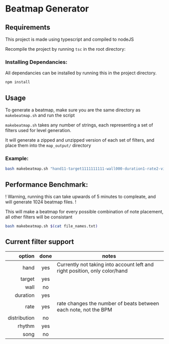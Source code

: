 # Beatmap Generator

## Requirements

This project is made using typescript and compiled to nodeJS

Recompile the project by running ```tsc``` in the root directory: 

### Installing Dependancies:

All dependancies can be installed by running this in the project directory.

```bash
npm install
```

## Usage
To generate a beatmap, make sure you are the same directory as `makebeatmap.sh` and run the script

`makebeatmap.sh` takes any number of strings, each representing a set of filters used for level generation.

It will generate a zipped and unzipped version of each set of filters, and place them into the `map_output/` directory


### Example:

```bash 
bash makebeatmap.sh "hand11-target1111111111-wall000-duration1-rate2-visdistance2-distribution1-rhythm1-song1"
```

## Performance Benchmark:
! Warning, running this can take upwards of 5 minutes to compleate, and will generate 1024 beatmap files. !

This will make a beatmap for every possible combination of note placement, all other filters will be consistant

```bash
bash makebeatmap.sh $(cat file_names.txt)
```

## Current filter support

| option | done | notes |
| ------:| :--: | ----- |
| hand   | yes  | Currently not taking into account left and right position, only color/hand |
| target | yes  |       |
| wall   | no   |       |
|duration| yes  |       |
| rate   | yes  | rate changes the number of beats between each note, not the BPM |
|distribution|no|       |
| rhythm | yes  |       |
| song   | no   |       |